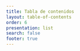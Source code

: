 ```yaml
---
title: Tabla de contenidos
layout: table-of-contents
order: 6
presentation: list
search: false
footer: true
---
```

